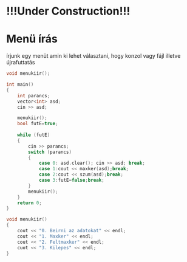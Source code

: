 # !!!Under Construction!!!
# Menü írás

írjunk egy menüt amin ki lehet választani, hogy konzol vagy fájl illetve újrafuttatás

```c++
void menukiir();

int main()
{
    int parancs;
    vector<int> asd;
    cin >> asd;

    menukiir();
    bool futE=true;
    
    while (futE)
    {
    	cin >> parancs;
        switch (parancs)
        {
            case 0: asd.clear(); cin >> asd; break;
            case 1:cout << maxker(asd);break;
            case 2:cout << szum(asd);break;
            case 3:futE=false;break;
        }
	    menukiir();	
    }
    return 0;
}

void menukiir()
{
    cout << "0. Beirni az adatokat" << endl;
    cout << "1. Maxker" << endl;
    cout << "2. Feltmaxker" << endl;
    cuot << "3. Kilepes" << endl;
}
